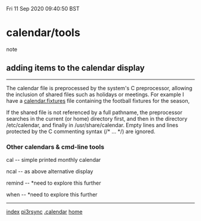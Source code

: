 Fri 11 Sep 2020 09:40:50 BST
# calendar/tools

note
## adding items to the calendar display
___
The calendar file is preprocessed by the system's C preprocessor, allowing the inclusion of shared files such as holidays or meetings. For example I have a [calendar.fixtures](~/.calendar/calendar.fixtures) file containing the football fixtures for the season,

If the shared file is not referenced by a full pathname, the preprocessor searches in the current (or home) directory first, and then in the directory /etc/calendar, and finally in /usr/share/calendar. Empty lines and lines protected by the C commenting syntax (/* ... */) are ignored.


### Other calendars & cmd-line tools

cal -- simple printed monthly calendar 

ncal -- as above alternative display

remind -- *need to explore this further

when -- *need to explore this further
___
[index](./index-file.md)
[pi3rsync](/media/pi/8342-B101/pi/calstuff3)
[.calendar](~/.calendar/)
[home](./home.md) 
